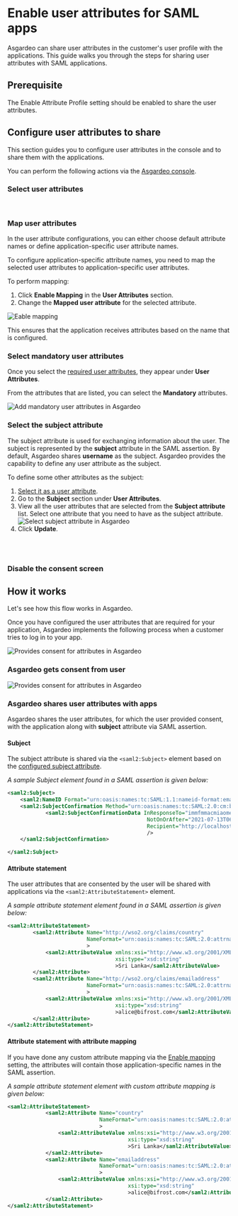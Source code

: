 # Enable user attributes for SAML apps

Asgardeo can share user attributes in the customer's <a :href="$withBase('/guides/users/manage-customers/#manage-the-customer-s-profile')">user profile</a> with the applications. This guide walks you through the steps for sharing user attributes with SAML applications. 

## Prerequisite
The <a :href="$withBase('/references/app-settings/saml-settings-for-app/#attribute-profile')">Enable Attribute Profile</a> setting should be enabled to share the user attributes.

## Configure user attributes to share

This section guides you to configure user attributes in the console and to share them with the applications.

You can perform the following actions via the [Asgardeo console](https://console.asgardeo.io).

### Select user attributes

<CommonGuide guide='guides/fragments/manage-app/manage-user-attributes/select-user-attributes.md'/>

<br>

### Map user attributes

In the user attribute configurations, you can either choose default attribute names or define application-specific user attribute names.

To configure application-specific attribute names, you need to map the selected user attributes to application-specific user attributes. 

To perform mapping:
1. Click **Enable Mapping** in the **User Attributes** section.
2. Change the **Mapped user attribute** for the selected attribute.
 <img :src="$withBase('/assets/img/guides/applications/attributes/saml/enable-mapping.png')" alt="Eable mapping">

This ensures that the application receives attributes based on the name that is configured.

### Select mandatory user attributes

<CommonGuide guide='guides/fragments/manage-app/manage-user-attributes/select-mandatory-attributes.md'/>

Once you select the [required user attributes](#select-user-attributes), they appear under **User Attributes**. 

From the attributes that are listed, you can select the **Mandatory** attributes. 

<img :src="$withBase('/assets/img/guides/applications/attributes/saml/add-mandatory-user-attributes.png')" alt="Add mandatory user attributes in Asgardeo">


<br>

### Select the subject attribute

The subject attribute is used for exchanging information about the user. The subject is represented by the **subject** attribute in the SAML assertion. 
By default, Asgardeo shares **username** as the subject. Asgardeo provides the capability to define any user attribute as the subject.

To define some other attributes as the subject:
1. [Select it as a user attribute](#select-user-attributes). 
2. Go to the **Subject** section under **User Attributes**.
3. View all the user attributes that are selected from the **Subject attribute** list. Select one attribute that you need to have as the subject attribute.
    <img :src="$withBase('/assets/img/guides/applications/attributes/saml/select-sub-attribute.png')" alt="Select subject attribute in Asgardeo"> 
4. Click **Update**.

<br>
<br>

### Disable the consent screen

<CommonGuide guide='guides/fragments/manage-app/manage-user-attributes/disable-user-consent.md'/>


## How it works

Let's see how this flow works in Asgardeo.

Once you have configured the user attributes that are required for your application, Asgardeo implements the following process when a customer tries to log in to your app.

<img class="borderless-img" :src="$withBase('/assets/img/guides/applications/attributes/saml/how-it-works.png')" alt="Provides consent for attributes in Asgardeo">

### Asgardeo gets consent from user
 
<CommonGuide guide='guides/fragments/manage-app/manage-user-attributes/get-user-consent.md'/>

<img :src="$withBase('/assets/img/guides/applications/attributes/saml/provide-consent.png')" alt="Provides consent for attributes in Asgardeo">

<br>

### Asgardeo shares user attributes with apps

Asgardeo shares the user attributes, for which the user provided consent, with the application along with **subject** attribute via SAML assertion. 

#### Subject

The subject attribute is shared via the `<saml2:Subject>` element based on the [configured subject attribute](#select-the-subject-attribute).

_A sample Subject element found in a SAML assertion is given below:_

```xml no-line-numbers
<saml2:Subject>
	<saml2:NameID Format="urn:oasis:names:tc:SAML:1.1:nameid-format:emailAddress">alice@bifrost.com</saml2:NameID>
	<saml2:SubjectConfirmation Method="urn:oasis:names:tc:SAML:2.0:cm:bearer">
			<saml2:SubjectConfirmationData InResponseTo="immfmmacmiaomepphphhlfokfggpffkleokajfbg"
											NotOnOrAfter="2021-07-13T06:09:33.594Z"
											Recipient="http://localhost:8081/sample-app/home.jsp"
											/>
	</saml2:SubjectConfirmation>

</saml2:Subject>
```

#### Attribute statement
The user attributes that are consented by the user will be shared with applications via the `<saml2:AttributeStatement>` element.

_A sample attribute statement element found in a SAML assertion is given below:_
```xml no-line-numbers
<saml2:AttributeStatement>
        <saml2:Attribute Name="http://wso2.org/claims/country"
                         NameFormat="urn:oasis:names:tc:SAML:2.0:attrname-format:basic"
                         >
            <saml2:AttributeValue xmlns:xsi="http://www.w3.org/2001/XMLSchema-instance"
                                  xsi:type="xsd:string"
                                  >Sri Lanka</saml2:AttributeValue>
        </saml2:Attribute>
        <saml2:Attribute Name="http://wso2.org/claims/emailaddress"
                         NameFormat="urn:oasis:names:tc:SAML:2.0:attrname-format:basic"
                         >
            <saml2:AttributeValue xmlns:xsi="http://www.w3.org/2001/XMLSchema-instance"
                                  xsi:type="xsd:string"
                                  >alice@bifrost.com</saml2:AttributeValue>
        </saml2:Attribute>
</saml2:AttributeStatement> 
```

#### Attribute statement with attribute mapping

If you have done any custom attribute mapping via the [Enable mapping](#map-user-attributes) setting, the attributes will contain those application-specific names in the SAML assertion.

_A sample attribute statement element with custom attribute mapping is given below:_

```xml no-line-numbers
<saml2:AttributeStatement>
            <saml2:Attribute Name="country"
                             NameFormat="urn:oasis:names:tc:SAML:2.0:attrname-format:basic"
                             >
                <saml2:AttributeValue xmlns:xsi="http://www.w3.org/2001/XMLSchema-instance"
                                      xsi:type="xsd:string"
                                      >Sri Lanka</saml2:AttributeValue>
            </saml2:Attribute>
            <saml2:Attribute Name="emailaddress"
                             NameFormat="urn:oasis:names:tc:SAML:2.0:attrname-format:basic"
                             >
                <saml2:AttributeValue xmlns:xsi="http://www.w3.org/2001/XMLSchema-instance"
                                      xsi:type="xsd:string"
                                      >alice@bifrost.com</saml2:AttributeValue>
            </saml2:Attribute>
</saml2:AttributeStatement>
```

